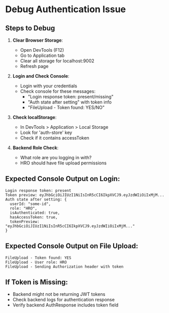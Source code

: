 # Debug Authentication Issue

## Steps to Debug

1. **Clear Browser Storage**:
   - Open DevTools (F12)
   - Go to Application tab
   - Clear all storage for localhost:9002
   - Refresh page

2. **Login and Check Console**:
   - Login with your credentials
   - Check console for these messages:
     - "Login response token: present/missing"
     - "Auth state after setting" with token info
     - "FileUpload - Token found: YES/NO"

3. **Check localStorage**:
   - In DevTools > Application > Local Storage
   - Look for 'auth-store' key
   - Check if it contains accessToken

4. **Backend Role Check**:
   - What role are you logging in with?
   - HRO should have file upload permissions

## Expected Console Output on Login:
```
Login response token: present
Token preview: eyJhbGciOiJIUzI1NiIsInR5cCI6IkpXVCJ9.eyJzdWIiOiIxMjM...
Auth state after setting: {
  userId: "some-id",
  role: "HRO", 
  isAuthenticated: true,
  hasAccessToken: true,
  tokenPreview: "eyJhbGciOiJIUzI1NiIsInR5cCI6IkpXVCJ9.eyJzdWIiOiIxMjM..."
}
```

## Expected Console Output on File Upload:
```
FileUpload - Token found: YES
FileUpload - User role: HRO
FileUpload - Sending Authorization header with token
```

## If Token is Missing:
- Backend might not be returning JWT tokens
- Check backend logs for authentication response
- Verify backend AuthResponse includes token field